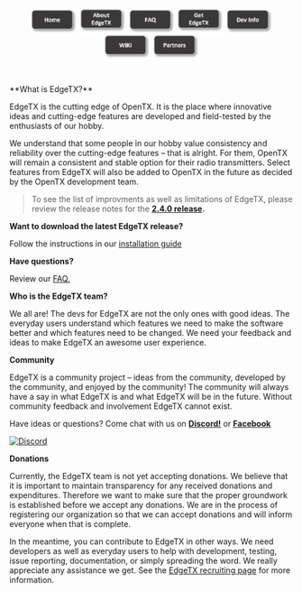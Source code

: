 <p align="center">
<a href="https://edgetx.org/index"><img src="https://github.com/EdgeTX/edgetx.github.io/blob/master/images/home.png?raw=true" align="center" height="44" width="83"></a>
<a href="https://edgetx.org/about"><img src="https://github.com/EdgeTX/edgetx.github.io/blob/master/images/about.png?raw=true" align="center" height="46" width="83"></a>
<a href="https://edgetx.org/faq"><img src="https://github.com/EdgeTX/edgetx.github.io/blob/master/images/faq.png?raw=true" align="center" height="44" width="83"></a>
<a href="https://edgetx.org/getedgetx"><img src="https://github.com/EdgeTX/edgetx.github.io/blob/master/images/get.png?raw=true" align="center" height="46" width="83"></a>
<a href="https://edgetx.org/devinfo"><img src="https://github.com/EdgeTX/edgetx.github.io/blob/master/images/dev.png?raw=true" align="center" height="44" width="83"></a>
<a href="https://github.com/EdgeTX/edgetx.github.io/wiki/EdgeTX-User-WIKI"><img src="https://github.com/EdgeTX/edgetx.github.io/blob/master/images/wiki.png?raw=true" align="center" height="44" width="83"></a>
<a href="https://edgetx.org/partnershipprogram"><img src="https://github.com/EdgeTX/edgetx.github.io/blob/master/images/partners.png?raw=true" align="center" height="44" width="83"></a>
</p>
 <p>&nbsp;</p> 
<p></p> 
**What is EdgeTX?**

EdgeTX is the cutting edge of OpenTX. It is the place where innovative ideas and cutting-edge features are developed and field-tested by the enthusiasts of our hobby.

We understand that some people in our hobby value consistency and reliability over the cutting-edge features – that is alright. For them, OpenTX will remain a consistent and stable option for their radio transmitters. Select features from EdgeTX will also be added to OpenTX in the future as decided by the OpenTX development team.

> To see the list of improvments as well as limitations of EdgeTX,
> please review the release notes for the **[2.4.0 release](https://github.com/EdgeTX/edgetx/releases/tag/v2.4.0).**

**Want to download the latest EdgeTX release?** 

Follow the instructions in our  [installation guide](https://github.com/EdgeTX/edgetx.github.io/wiki/EdgeTX-Installation-Guide)

**Have questions?** 

Review our [FAQ.](https://github.com/EdgeTX/edgetx.github.io/wiki/Frequently-Asked-Questions)


**Who is the EdgeTX team?**

We all are! The devs for EdgeTX are not the only ones with good ideas. The everyday users understand which features we need to make the software better and which features need to be changed. We need your feedback and ideas to make EdgeTX an awesome user experience.

**Community**

EdgeTX is a community project – ideas from the community, developed by the community, and enjoyed by the community! The community will always have a say in what EdgeTX is and what EdgeTX will be in the future. Without community feedback and involvement EdgeTX cannot exist.

Have ideas or questions? Come chat with us on **[Discord!](https://github.com/EdgeTX/edgetx.github.io/wiki/Community-Guidlines)** or **[Facebook](https://www.facebook.com/groups/edgetx)**

[![Discord](https://img.shields.io/discord/839849772864503828.svg?label=&logo=discord&logoColor=ffffff&color=7389D8&labelColor=6A7EC2)](https://github.com/EdgeTX/edgetx.github.io/wiki/Community-Guidlines)

**Donations**

Currently, the EdgeTX team is not yet accepting donations. We believe that it is important to maintain transparency for any received donations and expenditures.  Therefore we want to make sure that the proper groundwork is established before we accept any donations. We are in the process of registering our organization so that we can accept donations and will inform everyone when that is complete. 

In the meantime, you can contribute to EdgeTX in other ways. We need developers as well as everyday users to help with development, testing, issue reporting, documentation, or simply spreading the word. We really appreciate any assistance we get. See the [EdgeTX recruiting page](https://edgetx.org/recruiting) for more information.
